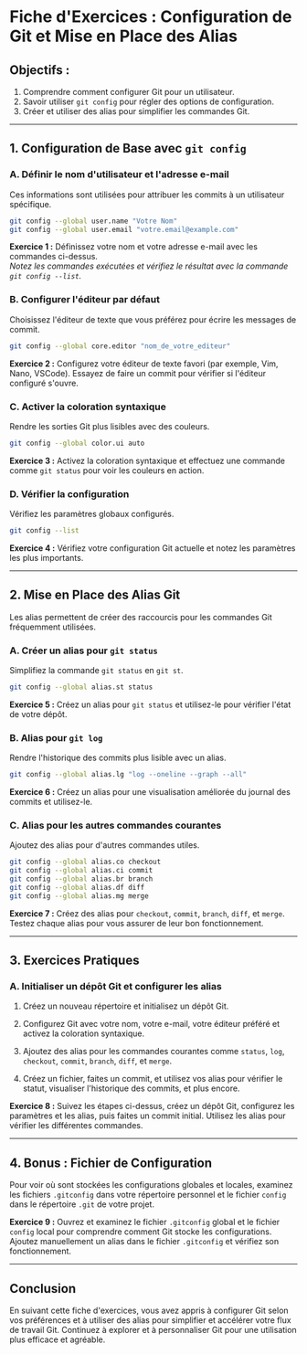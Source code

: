
# Fiche d'Exercices : Configuration de Git et Mise en Place des Alias

## Objectifs :
1. Comprendre comment configurer Git pour un utilisateur.
2. Savoir utiliser `git config` pour régler des options de configuration.
3. Créer et utiliser des alias pour simplifier les commandes Git.

---

## 1. Configuration de Base avec `git config`

### A. Définir le nom d'utilisateur et l'adresse e-mail
Ces informations sont utilisées pour attribuer les commits à un utilisateur spécifique.

```sh
git config --global user.name "Votre Nom"
git config --global user.email "votre.email@example.com"
```

**Exercice 1 :** Définissez votre nom et votre adresse e-mail avec les commandes ci-dessus.  
*Notez les commandes exécutées et vérifiez le résultat avec la commande `git config --list`.*

### B. Configurer l'éditeur par défaut
Choisissez l'éditeur de texte que vous préférez pour écrire les messages de commit.

```sh
git config --global core.editor "nom_de_votre_editeur"
```

**Exercice 2 :** Configurez votre éditeur de texte favori (par exemple, Vim, Nano, VSCode). Essayez de faire un commit pour vérifier si l'éditeur configuré s'ouvre.

### C. Activer la coloration syntaxique
Rendre les sorties Git plus lisibles avec des couleurs.

```sh
git config --global color.ui auto
```

**Exercice 3 :** Activez la coloration syntaxique et effectuez une commande comme `git status` pour voir les couleurs en action.

### D. Vérifier la configuration
Vérifiez les paramètres globaux configurés.

```sh
git config --list
```

**Exercice 4 :** Vérifiez votre configuration Git actuelle et notez les paramètres les plus importants.

---

## 2. Mise en Place des Alias Git

Les alias permettent de créer des raccourcis pour les commandes Git fréquemment utilisées.

### A. Créer un alias pour `git status`
Simplifiez la commande `git status` en `git st`.

```sh
git config --global alias.st status
```

**Exercice 5 :** Créez un alias pour `git status` et utilisez-le pour vérifier l'état de votre dépôt.

### B. Alias pour `git log`
Rendre l'historique des commits plus lisible avec un alias.

```sh
git config --global alias.lg "log --oneline --graph --all"
```

**Exercice 6 :** Créez un alias pour une visualisation améliorée du journal des commits et utilisez-le.

### C. Alias pour les autres commandes courantes
Ajoutez des alias pour d'autres commandes utiles.

```sh
git config --global alias.co checkout
git config --global alias.ci commit
git config --global alias.br branch
git config --global alias.df diff
git config --global alias.mg merge
```

**Exercice 7 :** Créez des alias pour `checkout`, `commit`, `branch`, `diff`, et `merge`. Testez chaque alias pour vous assurer de leur bon fonctionnement.

---

## 3. Exercices Pratiques

### A. Initialiser un dépôt Git et configurer les alias

1. Créez un nouveau répertoire et initialisez un dépôt Git.
2. Configurez Git avec votre nom, votre e-mail, votre éditeur préféré et activez la coloration syntaxique.
3. Ajoutez des alias pour les commandes courantes comme `status`, `log`, `checkout`, `commit`, `branch`, `diff`, et `merge`.

4. Créez un fichier, faites un commit, et utilisez vos alias pour vérifier le statut, visualiser l'historique des commits, et plus encore.

**Exercice 8 :** Suivez les étapes ci-dessus, créez un dépôt Git, configurez les paramètres et les alias, puis faites un commit initial. Utilisez les alias pour vérifier les différentes commandes.

---

## 4. Bonus : Fichier de Configuration

Pour voir où sont stockées les configurations globales et locales, examinez les fichiers `.gitconfig` dans votre répertoire personnel et le fichier `config` dans le répertoire `.git` de votre projet.

**Exercice 9 :** Ouvrez et examinez le fichier `.gitconfig` global et le fichier `config` local pour comprendre comment Git stocke les configurations. Ajoutez manuellement un alias dans le fichier `.gitconfig` et vérifiez son fonctionnement.

---

## Conclusion
En suivant cette fiche d'exercices, vous avez appris à configurer Git selon vos préférences et à utiliser des alias pour simplifier et accélérer votre flux de travail Git. Continuez à explorer et à personnaliser Git pour une utilisation plus efficace et agréable.
